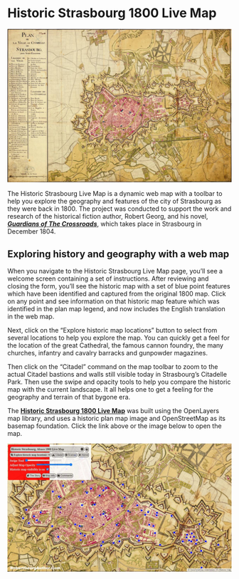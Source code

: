 # Historic Strasbourg 1800 Live Map

<img src="media/Strasbourg Plan 1800 web.jpg" alt="Strasbourg Plan Map 1800" width="800">

The Historic Strasbourg Live Map is a dynamic web map with a toolbar to help you explore the geography and features of the city of Strasbourg as they were back in 1800. The project was conducted to support the work and research of the historical fiction author, Robert Georg, and his novel, [***Guardians of The Crossroads***](https://robertgeorgauthor.wordpress.com/), which takes place in Strasbourg in December 1804.

## Exploring history and geography with a web map
When you navigate to the Historic Strasbourg Live Map page, you’ll see a welcome screen containing a set of instructions. After reviewing and closing the form, you’ll see the historic map with a set of blue point features which have been identified and captured from the original 1800 map. Click on any point and see information on that historic map feature which was identified in the plan map legend, and now includes the English translation in the web map.

Next, click on the “Explore historic map locations” button to select from several locations to help you explore the map. You can quickly get a feel for the location of the great Cathedral, the famous cannon foundry, the many churches, infantry and cavalry barracks and gunpowder magazines.

Then click on the “Citadel” command on the map toolbar to zoom to the actual Citadel bastions and walls still visible today in Strasbourg’s Citadelle Park. Then use the swipe and opacity tools to help you compare the historic map with the current landscape. It all helps one to get a feeling for the geography and terrain of that bygone era. 

The [**Historic Strasbourg 1800 Live Map**](https://greenlightgeo.github.io/ol-maps/maps/old_strasbourg/) was built using the OpenLayers map library, and uses a historic plan map image and OpenStreetMap as its basemap foundation.  Click the link above or the image below to open the map.

<a href="https://greenlightgeo.github.io/ol-maps/maps/old_strasbourg/">
  <img src="media/Historic Strasbourg Live Map - Robert Georg Author - GLG.JPG" alt="Historic Strasbourg Live Map Image" width="900">
</a>

